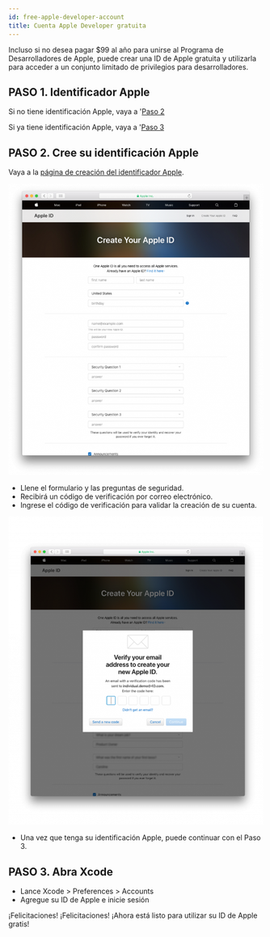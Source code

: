```yaml
---
id: free-apple-developer-account
title: Cuenta Apple Developer gratuita
---
```


Incluso si no desea pagar $99 al año para unirse al Programa de Desarrolladores de Apple, puede crear una ID de Apple gratuita y utilizarla para acceder a un conjunto limitado de privilegios para desarrolladores.

## PASO 1. Identificador Apple

Si no tiene identificación Apple, vaya a '[Paso 2](#step-2-create-your-apple-id)

Si ya tiene identificación Apple, vaya a '[Paso 3](#step-3-open-xcode)

## PASO 2. Cree su identificación Apple

Vaya a la [página de creación del identificador Apple](https://appleid.apple.com/).

![Cree su identificación Apple](img/Apple-ID-Creation-Page-4D-for-iOS.png)

* Llene el formulario y las preguntas de seguridad.
* Recibirá un código de verificación por correo electrónico.
* Ingrese el código de verificación para validar la creación de su cuenta.

![Register Developer Program](img/Register-developer-program-4D-for-iOS.png)

* Una vez que tenga su identificación Apple, puede continuar con el Paso 3.

## PASO 3. Abra Xcode

* Lance Xcode > Preferences > Accounts
* Agregue su ID de Apple e inicie sesión

¡Felicitaciones! ¡Felicitaciones! ¡Ahora está listo para utilizar su ID de Apple gratis!

